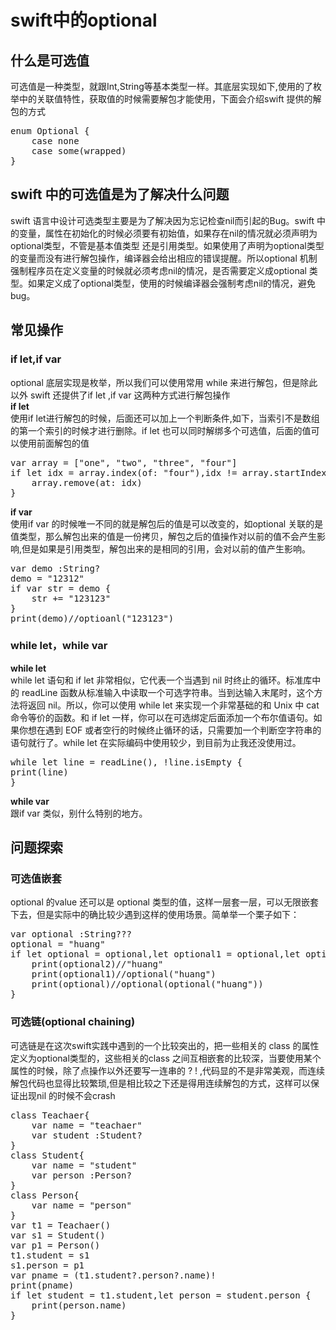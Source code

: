 # swift中的optional


## 什么是可选值
可选值是一种类型，就跟Int,String等基本类型一样。其底层实现如下,使用的了枚举中的关联值特性，获取值的时候需要解包才能使用，下面会介绍swift 提供的解包的方式
<pre>
enum Optional<Wrapped> {
    case none
    case some(wrapped)
}
</pre>

## swift 中的可选值是为了解决什么问题
swift 语言中设计可选类型主要是为了解决因为忘记检查nil而引起的Bug。swift 中的变量，属性在初始化的时候必须要有初始值，如果存在nil的情况就必须声明为optional类型，不管是基本值类型 还是引用类型。如果使用了声明为optional类型的变量而没有进行解包操作，编译器会给出相应的错误提醒。所以optional 机制强制程序员在定义变量的时候就必须考虑nil的情况，是否需要定义成optional 类型。如果定义成了optional类型，使用的时候编译器会强制考虑nil的情况，避免bug。

## 常见操作

### if let,if var

optional 底层实现是枚举，所以我们可以使用常用 while 来进行解包，但是除此以外 swift 还提供了if let ,if var 这两种方式进行解包操作<br>
**if let**<br>
使用if let进行解包的时候，后面还可以加上一个判断条件,如下，当索引不是数组的第一个索引的时候才进行删除。if let 也可以同时解绑多个可选值，后面的值可以使用前面解包的值
<pre>
var array = ["one", "two", "three", "four"]
if let idx = array.index(of: "four"),idx != array.startIndex {
    array.remove(at: idx)
}
</pre>
 **if var**<br>
 使用if var 的时候唯一不同的就是解包后的值是可以改变的，如optional 关联的是值类型，那么解包出来的值是一份拷贝，解包之后的值操作对以前的值不会产生影响,但是如果是引用类型，解包出来的是相同的引用，会对以前的值产生影响。
<pre>
var demo :String?
demo = "12312"
if var str = demo {
    str += "123123"
}
print(demo)//optioanl("123123")
</pre>

### while let，while var
**while let**<br>
while let 语句和 if let 非常相似，它代表一个当遇到 nil 时终止的循环。标准库中的 readLine 函数从标准输入中读取一个可选字符串。当到达输入末尾时，这个方法将返回 nil。所以，你可以使用 while let 来实现一个非常基础的和 Unix 中 cat 命令等价的函数。和 if let 一样，你可以在可选绑定后面添加一个布尔值语句。如果你想在遇到 EOF 或者空行的时候终止循环的话，只需要加一个判断空字符串的语句就行了。while let 在实际编码中使用较少，到目前为止我还没使用过。
<pre>
while let line = readLine(), !line.isEmpty {
print(line)
} 
</pre>

**while var**<br>
跟if var 类似，别什么特别的地方。

## 问题探索
### 可选值嵌套
optional 的value 还可以是 optional 类型的值，这样一层套一层，可以无限嵌套下去，但是实际中的确比较少遇到这样的使用场景。简单举一个栗子如下：
<pre>
var optional :String???
optional = "huang"
if let optional = optional,let optional1 = optional,let optional2 = optional1 {
    print(optional2)//"huang"
    print(optional1)//optional("huang")
    print(optional)//optional(optional("huang"))
}
</pre>

### 可选链(optional chaining)
可选链是在这次swift实践中遇到的一个比较突出的，把一些相关的 class 的属性定义为optional类型的，这些相关的class 之间互相嵌套的比较深，当要使用某个属性的时候，除了点操作以外还要写一连串的 ? ! ,代码显的不是非常美观，而连续解包代码也显得比较繁琐,但是相比较之下还是得用连续解包的方式，这样可以保证出现nil 的时候不会crash
<pre>
class Teachaer{
    var name = "teachaer"
    var student :Student?
}
class Student{
    var name = "student"
    var person :Person?
}
class Person{
    var name = "person"
}
var t1 = Teachaer()
var s1 = Student()
var p1 = Person()
t1.student = s1
s1.person = p1
var pname = (t1.student?.person?.name)!
print(pname)
if let student = t1.student,let person = student.person {
    print(person.name)
}
</pre>
